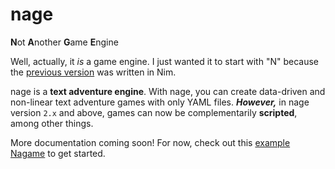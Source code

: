 # nage

**N**ot **A**nother **G**ame **E**ngine

Well, actually, it *is* a game engine. I just wanted it to start with "N" because the [previous version](https://github.com/acikek/nage) was written in Nim.

nage is a  **text adventure engine**. With nage, you can create data-driven and non-linear text adventure games with only YAML files. ***However,*** in nage version `2.x` and above, games can now be complementarily **scripted**, among other things.

More documentation coming soon! For now, check out this [example Nagame](https://github.com/acikek/example-nagame) to get started.